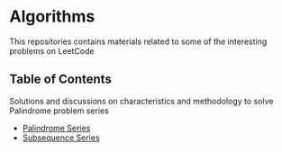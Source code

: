 # Algorithms

This repositories contains materials related to some of the interesting problems on LeetCode 

## Table of Contents
Solutions and discussions on characteristics and methodology to solve Palindrome problem series
* [Palindrome Series](https://github.com/trang-nguyenn/Algorithms/tree/master/Palindromic%20Series)
* [Subsequence Series](https://github.com/trang-nguyenn/Algorithms/tree/master/Subsequence%20Series)
